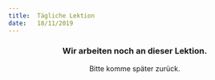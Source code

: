 ```yaml
---
title:  Tägliche Lektion
date:   18/11/2019
---
```


### <center>Wir arbeiten noch an dieser Lektion.</center>
<center>Bitte komme später zurück.</center>